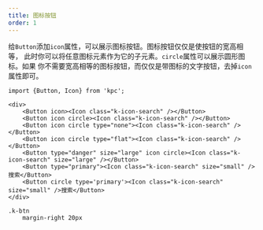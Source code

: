 ```yaml
---
title: 图标按钮
order: 1
---
```


给`Button`添加`icon`属性，可以展示图标按钮。图标按钮仅仅是使按钮的宽高相等，
此时你可以将任意图标元素作为它的子元素。`circle`属性可以展示圆形图标。如果
你不需要宽高相等的图标按钮，而仅仅是带图标的文字按钮，去掉`icon`属性即可。

```vdt
import {Button, Icon} from 'kpc';

<div>
    <Button icon><Icon class="k-icon-search" /></Button>
    <Button icon circle><Icon class="k-icon-search" /></Button>
    <Button icon circle type="none"><Icon class="k-icon-search" /></Button>
    <Button icon circle type="flat"><Icon class="k-icon-search" /></Button>
    <Button type="danger" size="large" icon circle><Icon class="k-icon-search" size="large" /></Button>
    <Button type="primary"><Icon class="k-icon-search" size="small" />搜索</Button>
    <Button circle type='primary'><Icon class="k-icon-search" size="small" />搜索</Button>
</div>
```

```styl
.k-btn
    margin-right 20px
```
